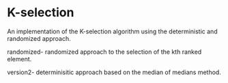 # K-selection
An implementation of the K-selection algorithm using the deterministic and randomized approach.

randomized- randomized approach to the selection of the kth ranked element.


version2- determinisitic approach based on the median of medians method.
